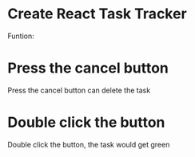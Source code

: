 # Create React Task Tracker

Funtion:

# Press the cancel button
Press the cancel button can delete the task

# Double click the button 
Double click the button, the task would get green
 
